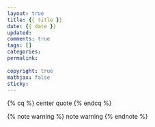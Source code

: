 ```yaml
---
layout: true
title: {{ title }}
date: {{ date }}
updated: 
comments: true
tags: []
categories: 
permalink:
 
copyright: true 
mathjax: false
sticky: 
---
```


{% cq %} center quote {% endcq %}

{% note warning %} note warning {% endnote %}


<!-- more -->

